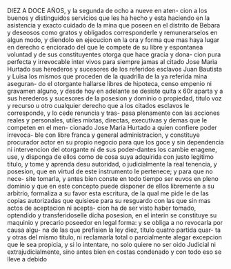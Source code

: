 DIEZ A DOCE AÑOS, y la segunda de ocho a nueve en aten-
cion a los buenos y distinguidos servicios que les ha hecho
y esta haciendo en la asistencia y exacto cuidado de la mina
que poseen en el distrito de Bebara y deseosos como gratos y
obligados corresponderle y remunerarselos en algun modo, y
diendolo en ejecucion en la ora y forma que mas haya lugar en
derecho c enciorado del que le compete de su libre y espontanea
voluntad y de sus constituyentes otorga que hace gracia y dona-
cion pura perfecta y irrevocable inter vivos para siempre jamas al citado Jose Maria Hurtado sus herederos y sucesores
de los referidos esclavos Juan Bautista y Luisa los mismos
que proceden de la quadrilla de la ya referida mina aseguran-
do el otorgante hallarse libres de hipoteca, censo empenio ni
gravamen alguno, y desde hoy en adelante se desiste quita x
60r aparta y a sus herederos y sucesores de la posesion y dominio
o propiedad, titulo voz y recurso u otro cualquier derecho que
a los citados esclavos le corresponde, y lo cede renuncia y tras-
pasa plenamente con las acciones reales y personales, utiles
mixtas, directas, executivas y demas que le competen en el men-
cionado Jose Maria Hurtado a quien confiere poder irrevoca-
ble con libre franca y general administracion, y constituye
procurador actor en su propio negocio para que los goce y sin
dependencia ni intervencion del otorgante ni de sus poder-dantes
los cambie enagene, use, y disponga de ellos como de cosa suya
adquirida con justo legitimo titulo, y tome y aprenda desu
autoridad, o judicialmente la real tenencia, y posesion, que
en virtud de este instrumento le pertenece; y para que no nece-
site tomarla, y antes bien conste en todo tiempo ser euvos en
pleno dominio y que en este concepto puede disponer de ellos
libremente a su arbitrio, formaliza a su favor esta escritura,
de la qual me pide le de las copias autorizadas que quisiese para
su resguardo con las que sin mas actos de aceptacion ni acepta-
cion ha de ser visto haber tomado, optendido y transferidoselle
dicha posesion, en el interin se constituye su maquinio y precario
poseedor en legal forma: y se obliga a no revocarla por causa algu-
na de las que prefisien la ley diez, titulo quatro partida quar-
ta y otras del mismo titulo, ni reclamarla total o parcialmente
alegar excepcion que le sea propicia, y si lo intentare, no solo
quiere no ser oido Judicial ni extrajudicialmente, sino antes
bien en costas condenado y con todo eso se lleve a debido